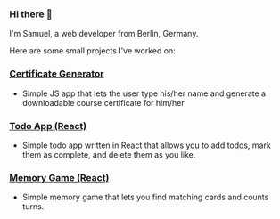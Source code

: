 ### Hi there 👋

I'm Samuel, a web developer from Berlin, Germany.

Here are some small projects I've worked on:

### [Certificate Generator](https://nimble-crepe-557937.netlify.app/)
- Simple JS app that lets the user type his/her name and generate a downloadable course certificate for him/her

### [Todo App (React)](https://delightful-cocada-b8dc0f.netlify.app/)
- Simple todo app written in React that allows you to add todos, mark them as complete, and delete them as you like.

### [Memory Game (React)](https://resilient-mandazi-4de51d.netlify.app/)
- Simple memory game that lets you find matching cards and counts turns.

<!--
**samschanderl/samschanderl** is a ✨ _special_ ✨ repository because its `README.md` (this file) appears on your GitHub profile.

Here are some ideas to get you started:

🔭 I’m currently working on ...

🌱 I’m currently learning ...

📫 How to reach me: ...

-->
